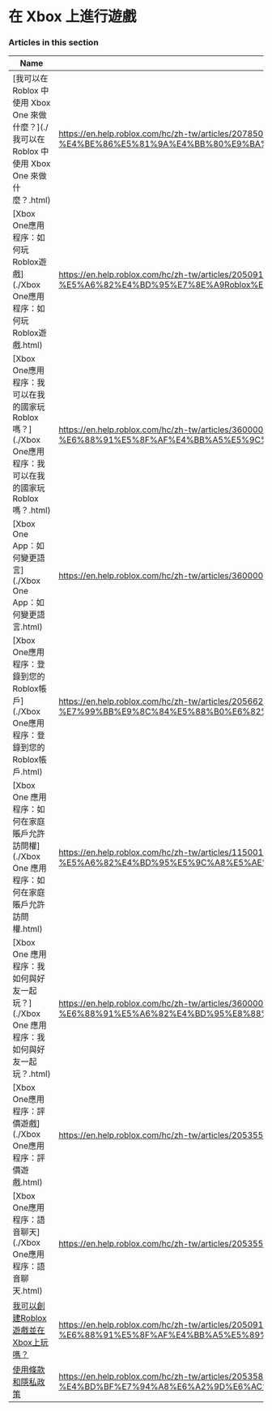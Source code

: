 # 在 Xbox 上進行遊戲  
### Articles in this section
Name|URL
-|-
[我可以在 Roblox 中使用 Xbox One 來做什麼？](./我可以在 Roblox 中使用 Xbox One 來做什麼？.html) |https://en.help.roblox.com/hc/zh-tw/articles/207850783-%E6%88%91%E5%8F%AF%E4%BB%A5%E5%9C%A8-Roblox-%E4%B8%AD%E4%BD%BF%E7%94%A8-Xbox-One-%E4%BE%86%E5%81%9A%E4%BB%80%E9%BA%BC-
[Xbox One應用程序：如何玩Roblox遊戲](./Xbox One應用程序：如何玩Roblox遊戲.html) |https://en.help.roblox.com/hc/zh-tw/articles/205091984-Xbox-One%E6%87%89%E7%94%A8%E7%A8%8B%E5%BA%8F-%E5%A6%82%E4%BD%95%E7%8E%A9Roblox%E9%81%8A%E6%88%B2
[Xbox One應用程序：我可以在我的國家玩Roblox嗎？](./Xbox One應用程序：我可以在我的國家玩Roblox嗎？.html) |https://en.help.roblox.com/hc/zh-tw/articles/360000334743-Xbox-One%E6%87%89%E7%94%A8%E7%A8%8B%E5%BA%8F-%E6%88%91%E5%8F%AF%E4%BB%A5%E5%9C%A8%E6%88%91%E7%9A%84%E5%9C%8B%E5%AE%B6%E7%8E%A9Roblox%E5%97%8E-
[Xbox One App：如何變更語言](./Xbox One App：如何變更語言.html) |https://en.help.roblox.com/hc/zh-tw/articles/360000273466-Xbox-One-App-%E5%A6%82%E4%BD%95%E8%AE%8A%E6%9B%B4%E8%AA%9E%E8%A8%80
[Xbox One應用程序：登錄到您的Roblox帳戶](./Xbox One應用程序：登錄到您的Roblox帳戶.html) |https://en.help.roblox.com/hc/zh-tw/articles/205662594-Xbox-One%E6%87%89%E7%94%A8%E7%A8%8B%E5%BA%8F-%E7%99%BB%E9%8C%84%E5%88%B0%E6%82%A8%E7%9A%84Roblox%E5%B8%B3%E6%88%B6
[Xbox One 應用程序：如何在家庭賬戶允許訪問權](./Xbox One 應用程序：如何在家庭賬戶允許訪問權.html) |https://en.help.roblox.com/hc/zh-tw/articles/115001279786-Xbox-One-%E6%87%89%E7%94%A8%E7%A8%8B%E5%BA%8F-%E5%A6%82%E4%BD%95%E5%9C%A8%E5%AE%B6%E5%BA%AD%E8%B3%AC%E6%88%B6%E5%85%81%E8%A8%B1%E8%A8%AA%E5%95%8F%E6%AC%8A
[Xbox One 應用程序：我如何與好友一起玩？](./Xbox One 應用程序：我如何與好友一起玩？.html) |https://en.help.roblox.com/hc/zh-tw/articles/360000334526-Xbox-One-%E6%87%89%E7%94%A8%E7%A8%8B%E5%BA%8F-%E6%88%91%E5%A6%82%E4%BD%95%E8%88%87%E5%A5%BD%E5%8F%8B%E4%B8%80%E8%B5%B7%E7%8E%A9-
[Xbox One應用程序：評價遊戲](./Xbox One應用程序：評價遊戲.html) |https://en.help.roblox.com/hc/zh-tw/articles/205355420-Xbox-One%E6%87%89%E7%94%A8%E7%A8%8B%E5%BA%8F-%E8%A9%95%E5%83%B9%E9%81%8A%E6%88%B2
[Xbox One應用程序：語音聊天](./Xbox One應用程序：語音聊天.html) |https://en.help.roblox.com/hc/zh-tw/articles/205355430-Xbox-One%E6%87%89%E7%94%A8%E7%A8%8B%E5%BA%8F-%E8%AA%9E%E9%9F%B3%E8%81%8A%E5%A4%A9
[我可以創建Roblox遊戲並在Xbox上玩嗎？](./我可以創建Roblox遊戲並在Xbox上玩嗎？.html) |https://en.help.roblox.com/hc/zh-tw/articles/205091994-%E6%88%91%E5%8F%AF%E4%BB%A5%E5%89%B5%E5%BB%BARoblox%E9%81%8A%E6%88%B2%E4%B8%A6%E5%9C%A8Xbox%E4%B8%8A%E7%8E%A9%E5%97%8E-
[使用條款和隱私政策](./使用條款和隱私政策.html) |https://en.help.roblox.com/hc/zh-tw/articles/205358110-%E4%BD%BF%E7%94%A8%E6%A2%9D%E6%AC%BE%E5%92%8C%E9%9A%B1%E7%A7%81%E6%94%BF%E7%AD%96